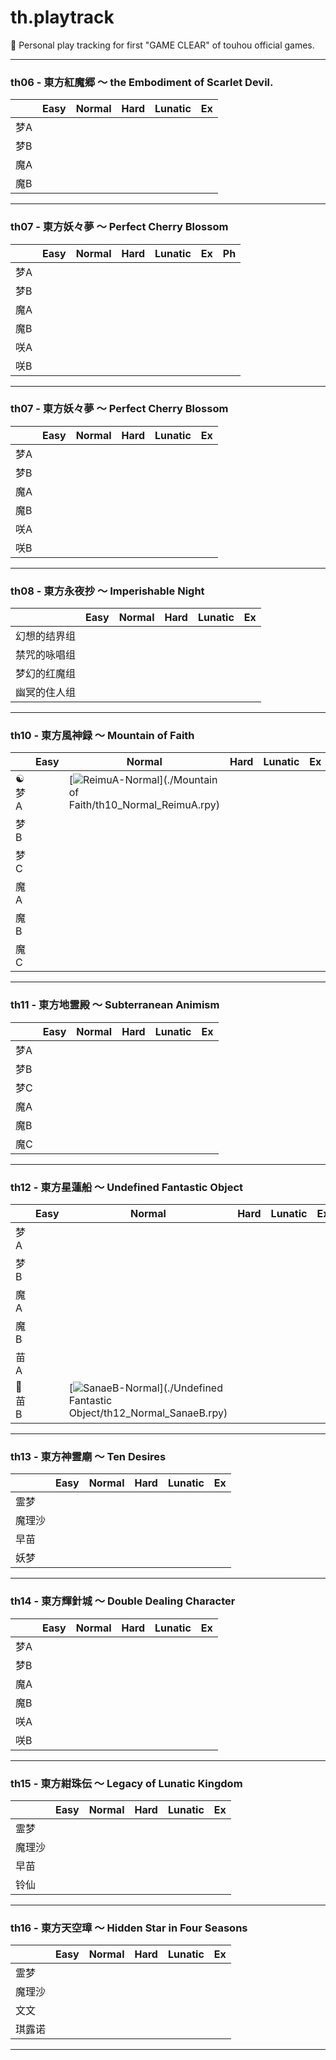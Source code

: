 # th.playtrack

:bow_and_arrow: Personal play tracking for first "GAME CLEAR" of touhou official games.

------

### th06 - 東方紅魔郷 ～ the Embodiment of Scarlet Devil.

|      | Easy | Normal             | Hard | Lunatic | Ex   |
| ---- | ---- | ------------------ | ---- | ------- | ---- |
| 梦A  |      |                    |      |         |      |
| 梦B  |      |                    |      |         |      |
| 魔A  |      |                    |      |         |      |
| 魔B  |      |                    |      |         |      |

------



### th07 - 東方妖々夢 ～ Perfect Cherry Blossom

|      | Easy | Normal | Hard | Lunatic | Ex   | Ph   |
| ---- | ---- | ------ | ---- | ------- | ---- | ---- |
| 梦A  |      |        |      |         |      |      |
| 梦B  |      |        |      |         |      |      |
| 魔A  |      |        |      |         |      |      |
| 魔B  |      |        |      |         |      |      |
| 咲A  |      |        |      |         |      |      |
| 咲B  |      |        |      |         |      |      |

------



### th07 - 東方妖々夢 ～ Perfect Cherry Blossom

|      | Easy | Normal | Hard | Lunatic | Ex   |
| ---- | ---- | ------ | ---- | ------- | ---- |
| 梦A  |      |        |      |         |      |
| 梦B  |      |        |      |         |      |
| 魔A  |      |        |      |         |      |
| 魔B  |      |        |      |         |      |
| 咲A  |      |        |      |         |      |
| 咲B  |      |        |      |         |      |

------



### th08 - 東方永夜抄 ～ Imperishable Night

|              | Easy | Normal | Hard | Lunatic | Ex   |
| ------------ | ---- | ------ | ---- | ------- | ---- |
| 幻想的结界组 |      |        |      |         |      |
| 禁咒的咏唱组 |      |        |      |         |      |
| 梦幻的红魔组 |      |        |      |         |      |
| 幽冥的住人组 |      |        |      |         |      |

------



### th10 - 東方風神録 ～ Mountain of Faith

|                | Easy | Normal                                                       | Hard | Lunatic | Ex   |
| -------------- | ---- | ------------------------------------------------------------ | ---- | ------- | ---- |
| :yin_yang: 梦A |      | [![ReimuA-Normal](https://img.shields.io/badge/ReimuA--Normal-Clear-green.svg)](./Mountain of Faith/th10_Normal_ReimuA.rpy) |      |         |      |
| 梦B            |      |                                                              |      |         |      |
| 梦C            |      |                                                              |      |         |      |
| 魔A            |      |                                                              |      |         |      |
| 魔B            |      |                                                              |      |         |      |
| 魔C            |      |                                                              |      |         |      |

------



### th11 - 東方地霊殿 ～ Subterranean Animism

|      | Easy | Normal | Hard | Lunatic | Ex   |
| ---- | ---- | ------ | ---- | ------- | ---- |
| 梦A  |      |        |      |         |      |
| 梦B  |      |        |      |         |      |
| 梦C  |      |        |      |         |      |
| 魔A  |      |        |      |         |      |
| 魔B  |      |        |      |         |      |
| 魔C  |      |        |      |         |      |

------



### th12 - 東方星蓮船 ～ Undefined Fantastic Object

|            | Easy | Normal                                                       | Hard | Lunatic | Ex   |
| ---------- | ---- | ------------------------------------------------------------ | ---- | ------- | ---- |
| 梦A        |      |                                                              |      |         |      |
| 梦B        |      |                                                              |      |         |      |
| 魔A        |      |                                                              |      |         |      |
| 魔B        |      |                                                              |      |         |      |
| 苗A        |      |                                                              |      |         |      |
| :frog: ​苗B |      | [![SanaeB-Normal](https://img.shields.io/badge/SanaeB--Nomral-Clear-green.svg)](./Undefined Fantastic Object/th12_Normal_SanaeB.rpy) |      |         |      |

------



### th13 - 東方神霊廟 ～ Ten Desires

|        | Easy | Normal | Hard | Lunatic | Ex   |
| ------ | ---- | ------ | ---- | ------- | ---- |
| 霊梦   |      |        |      |         |      |
| 魔理沙 |      |        |      |         |      |
| 早苗   |      |        |      |         |      |
| 妖梦   |      |        |      |         |      |

------



### th14 - 東方輝針城 ～ Double Dealing Character

|      | Easy | Normal | Hard | Lunatic | Ex   |
| ---- | ---- | ------ | ---- | ------- | ---- |
| 梦A  |      |        |      |         |      |
| 梦B  |      |        |      |         |      |
| 魔A  |      |        |      |         |      |
| 魔B  |      |        |      |         |      |
| 咲A  |      |        |      |         |      |
| 咲B  |      |        |      |         |      |

------



### th15 - 東方紺珠伝 ～ Legacy of Lunatic Kingdom

|        | Easy | Normal | Hard | Lunatic | Ex   |
| ------ | ---- | ------ | ---- | ------- | ---- |
| 霊梦   |      |        |      |         |      |
| 魔理沙 |      |        |      |         |      |
| 早苗   |      |        |      |         |      |
| 铃仙   |      |        |      |         |      |

------



### th16 - 東方天空璋 ～ Hidden Star in Four Seasons

|        | Easy | Normal | Hard | Lunatic | Ex   |
| ------ | ---- | ------ | ---- | ------- | ---- |
| 霊梦   |      |        |      |         |      |
| 魔理沙 |      |        |      |         |      |
| 文文   |      |        |      |         |      |
| 琪露诺 |      |        |      |         |      |

------

